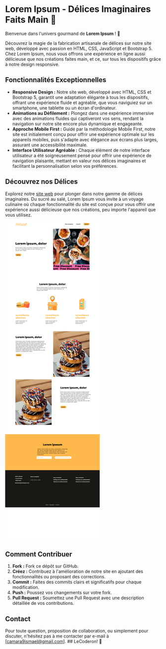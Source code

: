 # Lorem Ipsum - Délices Imaginaires Faits Main 🌈

Bienvenue dans l'univers gourmand de **Lorem Ipsum** ! 🍬

Découvrez la magie de la fabrication artisanale de délices sur notre site web, développé avec passion en HTML, CSS, JavaScript et Bootstrap 5. Chez Lorem Ipsum, nous vous offrons une expérience en ligne aussi délicieuse que nos créations faites main, et ce, sur tous les dispositifs grâce à notre design responsive.

## Fonctionnalités Exceptionnelles

- **Responsive Design :** Notre site web, développé avec HTML, CSS et Bootstrap 5, garantit une adaptation élégante à tous les dispositifs, offrant une expérience fluide et agréable, que vous naviguiez sur un smartphone, une tablette ou un écran d'ordinateur.
- **Animations au Défilement :** Plongez dans une expérience immersive avec des animations fluides qui captiveront vos sens, rendant la navigation sur notre site encore plus dynamique et engageante.
- **Approche Mobile First :** Guidé par la méthodologie Mobile First, notre site est initialement conçu pour offrir une expérience optimale sur les appareils mobiles, puis s'adapte avec élégance aux écrans plus larges, assurant une accessibilité maximale.
- **Interface Utilisateur Agréable :** Chaque élément de notre interface utilisateur a été soigneusement pensé pour offrir une expérience de navigation plaisante, mettant en valeur nos délices imaginaires et facilitant la personnalisation selon vos préférences.

## Découvrez nos Délices

Explorez notre [site web](lien_vers_site) pour plonger dans notre gamme de délices imaginaires. Du sucré au salé, Lorem Ipsum vous invite à un voyage culinaire où chaque fonctionnalité du site est conçue pour vous offrir une expérience aussi délicieuse que nos créations, peu importe l'appareil que vous utilisez.

![preview img](/preview.png)
## Comment Contribuer

1. **Fork :** Fork ce dépôt sur GitHub.
2. **Créez :** Contribuez à l'amélioration de notre site en ajoutant des fonctionnalités ou proposant des corrections.
3. **Commit :** Faites des commits clairs et significatifs pour chaque modification.
4. **Push :** Poussez vos changements sur votre fork.
5. **Pull Request :** Soumettez une Pull Request avec une description détaillée de vos contributions.

## Contact

Pour toute question, proposition de collaboration, ou simplement pour discuter, n'hésitez pas à me contacter par e-mail à [camara9ismael@gmail.com]. ## LeCoderon! 🌟
